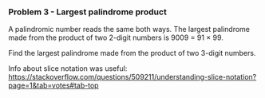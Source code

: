 ### Problem 3 - Largest palindrome product

A palindromic number reads the same both ways. The largest palindrome made from the product of two 2-digit numbers is 9009 = 91 × 99.

Find the largest palindrome made from the product of two 3-digit numbers.

Info about slice notation was useful:
https://stackoverflow.com/questions/509211/understanding-slice-notation?page=1&tab=votes#tab-top
